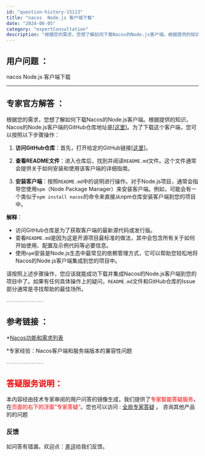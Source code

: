 ```yaml
---
id: "question-history-15113"
title: "nacos  Node.js 客户端下载"
date: "2024-06-05"
category: "expertConsultation"
description: "根据您的需求，您想了解如何下载Nacos的Node.js客户端。根据提供的知识，Nacos的Node.js客户端的GitHub仓库地址是[[这里]](https://github.com/nacos-group/nacos-sdk-nodejs)。为了下载这个客户端，您可以按照以下步骤操作：1. *"
---
```


## 用户问题 ： 
 nacos  Node.js 客户端下载  

---------------
## 专家官方解答 ：

根据您的需求，您想了解如何下载Nacos的Node.js客户端。根据提供的知识，Nacos的Node.js客户端的GitHub仓库地址是[[这里]](https://github.com/nacos-group/nacos-sdk-nodejs)。为了下载这个客户端，您可以按照以下步骤操作：

1. **访问GitHub仓库**：首先，打开给定的GitHub链接[[这里]](https://github.com/nacos-group/nacos-sdk-nodejs)。
   
2. **查看README文件**：进入仓库后，找到并阅读`README.md`文件。这个文件通常会提供关于如何安装和使用该客户端的详细指南。

3. **安装客户端**：按照`README.md`中的说明进行操作。对于Node.js项目，通常会指导您使用`npm`（Node Package Manager）来安装客户端。例如，可能会有一个类似于`npm install nacos`的命令来直接从npm仓库安装客户端到您的项目中。

**解释**：
- 访问GitHub仓库是为了获取客户端的最新源代码或发行版。
- 查看`README.md`是因为这是开源项目最标准的做法，其中会包含所有关于如何开始使用、配置及示例代码等必要信息。
- 使用`npm`安装是Node.js生态中最常见的依赖管理方式，它可以帮助您轻松地将Nacos的Node.js客户端集成到您的项目中。

请按照上述步骤操作，您应该就能成功下载并集成Nacos的Node.js客户端到您的项目中了。如果有任何具体操作上的疑问，`README.md`文件和GitHub仓库的Issue部分通常是寻找帮助的最佳场所。


<font color="#949494">---------------</font> 


## 参考链接 ：

*[Nacos功能和需求列表](https://nacos.io/docs/latest/archive/feature-list)
 
 *专家经验：Nacos客户端和服务端版本的兼容性问题 


 <font color="#949494">---------------</font> 
 


## <font color="#FF0000">答疑服务说明：</font> 

本内容经由技术专家审阅的用户问答的镜像生成，我们提供了<font color="#FF0000">专家智能答疑服务</font>，在<font color="#FF0000">页面的右下的浮窗”专家答疑“</font>。您也可以访问 : [全局专家答疑](https://answer.opensource.alibaba.com/docs/intro) 。 咨询其他产品的的问题

### 反馈
如问答有错漏，欢迎点：[差评](https://ai.nacos.io/user/feedbackByEnhancerGradePOJOID?enhancerGradePOJOId=15125)给我们反馈。
